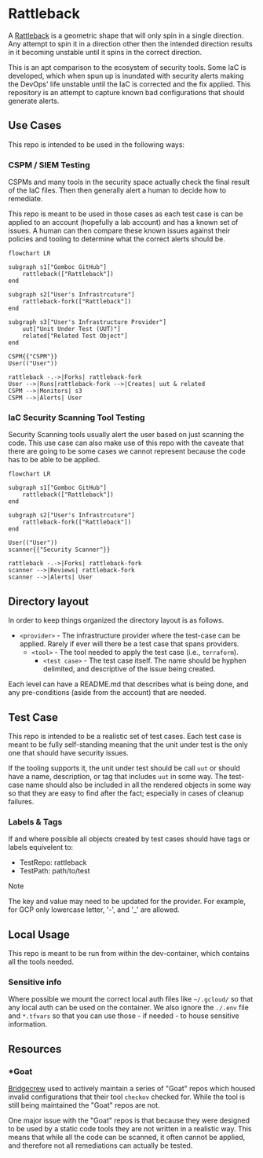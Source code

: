 # Rattleback

A [Rattleback](https://en.wikipedia.org/wiki/Rattleback) is a geometric shape that will only spin in a single direction.  Any attempt to spin it in a direction other then the intended direction results in it becoming unstable until it spins in the correct direction.

This is an apt comparison to the ecosystem of security tools.  Some IaC is developed, which when spun up is inundated with security alerts making the DevOps' life unstable until the IaC is corrected and the fix applied.  This repository is an attempt to capture known bad configurations that should generate alerts.

## Use Cases

This repo is intended to be used in the following ways:


### CSPM / SIEM Testing

CSPMs and many tools in the security space actually check the final result of the IaC files.  Then then generally alert a human to decide how to remediate.

This repo is meant to be used in those cases as each test case is can be applied to an account (hopefully a lab account) and has a known set of issues.  A human can then compare these known issues against their policies and tooling to determine what the correct alerts should be.

```mermaid
flowchart LR

subgraph s1["Gomboc GitHub"]
    rattleback(["Rattleback"])
end

subgraph s2["User's Infrastrcuture"]
    rattleback-fork(["Rattleback"])
end

subgraph s3["User's Infrastructure Provider"]
    uut["Unit Under Test (UUT)"]
    related["Related Test Object"]
end

CSPM{{"CSPM"}}
User(("User"))

rattleback -.->|Forks| rattleback-fork
User -->|Runs|rattleback-fork -->|Creates| uut & related
CSPM -->|Monitors| s3
CSPM -->|Alerts| User
```

### IaC Security Scanning Tool Testing

Security Scanning tools usually alert the user based on just scanning the code.  This use case can also make use of this repo with the caveate that there are going to be some cases we cannot represent because the code has to be able to be applied.

```mermaid
flowchart LR

subgraph s1["Gomboc GitHub"]
    rattleback(["Rattleback"])
end

subgraph s2["User's Infrastrcuture"]
    rattleback-fork(["Rattleback"])
end

User(("User"))
scanner{{"Security Scanner"}}

rattleback -.->|Forks| rattleback-fork
scanner -->|Reviews| rattleback-fork
scanner -->|Alerts| User
```

## Directory layout

In order to keep things organized the directory layout is as follows.

- `<provider>` - The infrastructure provider where the test-case can be applied.  Rarely if ever will there be a test case that spans providers.
    - `<tool>` - The tool needed to apply the test case (i.e., `terraform`).
        - `<test case>` - The test case itself.  The name should be hyphen delimited, and descriptive of the issue being created.

Each level can have a README.md that describes what is being done, and any pre-conditions (aside from the account) that are needed.

## Test Case

This repo is intended to be a realistic set of test cases.  Each test case is meant to be fully self-standing meaning that the unit under test is the only one that should have security issues.

If the tooling supports it, the unit under test should be call `uut` or should have a name, description, or tag that includes `uut` in some way.  The test-case name should also be included in all the rendered objects in some way so that they are easy to find after the fact; especially in cases of cleanup failures.

### Labels & Tags

If and where possible all objects created by test cases should have tags or labels equivelent to:

- TestRepo: rattleback
- TestPath: path/to/test

> [!NOTE]
> The key and value may need to be updated for the provider.  For example,
> for GCP only lowercase letter, '-', and '_' are allowed.

## Local Usage

This repo is meant to be run from within the dev-container, which contains all the tools needed.

### Sensitive info

Where possible we mount the correct local auth files like `~/.gcloud/` so that any local auth can be used on the container.  We also ignore the `./.env` file and `*.tfvars` so that you can use those - if needed - to house sensitive information.

## Resources

### *Goat

[Bridgecrew](https://github.com/bridgecrewio) used to actively maintain a series of "Goat" repos which housed invalid configurations that their tool `checkov` checked for. While the tool is still being maintained the "Goat" repos are not.

One major issue with the "Goat" repos is that because they were designed to be used by a static code tools they are not written in a realistic way.  This means that while all the code can be scanned, it often cannot be applied, and therefore not all remediations can actually be tested.
